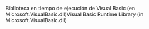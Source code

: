 <span data-ttu-id="b0a3b-101">Biblioteca en tiempo de ejecución de Visual Basic (en Microsoft.VisualBasic.dll)</span><span class="sxs-lookup"><span data-stu-id="b0a3b-101">Visual Basic Runtime Library (in Microsoft.VisualBasic.dll)</span></span>